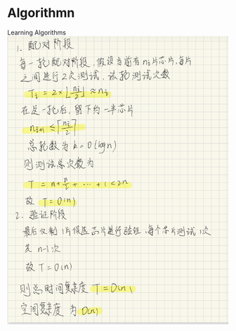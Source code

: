 # Algorithmn
Learning Algorithms
![chip](https://raw.githubusercontent.com/kid-od/Algorithmn/main/芯片/IMG_814BE50FD33F-1.jpeg)
